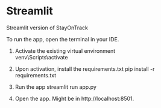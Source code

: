 # Streamlit
Streamlit version of StayOnTrack


To run the app, open the terminal in your IDE.

1. Activate the existing virtual environment  
venv\Scripts\activate

2. Upon activation, install the requirements.txt
pip install -r requirements.txt

3. Run the app
streamlit run app.py

4. Open the app. Might be in http://localhost:8501.
